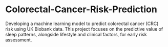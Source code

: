 # Colorectal-Cancer-Risk-Prediction
Developing a machine learning model to predict colorectal cancer (CRC) risk using UK Biobank data. This project focuses on the predictive value of sleep patterns, alongside lifestyle and clinical factors, for early risk assessment.
